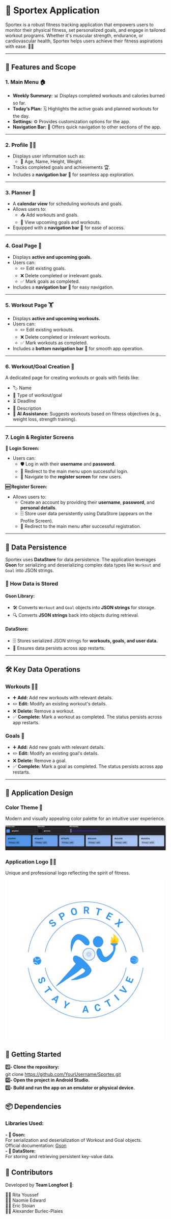 # 📱 **Sportex Application**

Sportex is a robust fitness tracking application that empowers users to monitor their physical fitness, set personalized goals, and engage in tailored workout programs. Whether it's muscular strength, endurance, or cardiovascular health, Sportex helps users achieve their fitness aspirations with ease. 💪✨

---

## 🌟 **Features and Scope**

### **1. Main Menu** 🏠
- **Weekly Summary:** 📊 Displays completed workouts and calories burned so far.
- **Today’s Plan:** 🗓️ Highlights the active goals and planned workouts for the day.
- **Settings:** ⚙️ Provides customization options for the app.
- **Navigation Bar:** 🚀 Offers quick navigation to other sections of the app.

---

### **2. Profile** 🧑‍💻
- Displays user information such as:
  - 👤 Age, Name, Height, Weight.
- Tracks completed goals and achievements 🏆.
- Includes a **navigation bar** 🚀 for seamless app exploration.

---

### **3. Planner** 📅
- A **calendar view** for scheduling workouts and goals.
- Allows users to:
  - 📥 Add workouts and goals.
  - 🔎 View upcoming goals and workouts.
- Equipped with a **navigation bar** 🚀 for ease of access.

---

### **4. Goal Page** 🎯
- Displays **active and upcoming goals.**
- Users can:
  - ✏️ Edit existing goals.
  - ❌ Delete completed or irrelevant goals.
  - ✅ Mark goals as completed.
- Includes a **navigation bar** 🚀 for easy navigation.

---

### **5. Workout Page** 🏋️
- Displays **active and upcoming workouts.**
- Users can:
  - ✏️ Edit existing workouts.
  - ❌ Delete completed or irrelevant workouts.
  - ✅ Mark workouts as completed.
- Includes a **bottom navigation bar** 🚀 for smooth app operation.

---

### **6. Workout/Goal Creation** 📝
A dedicated page for creating workouts or goals with fields like:
- 🏷️ Name
- 🧭 Type of workout/goal
- ⏳ Deadline
- 📖 Description
- 🤖 **AI Assistance:** Suggests workouts based on fitness objectives (e.g., weight loss, strength training).

---

### **7. Login & Register Screens**

**🔑 Login Screen:**
- Users can:
  - 🛡️ Log in with their **username** and **password.**
  - 🔀 Redirect to the main menu upon successful login.
  - 🚪 Navigate to the **register screen** for new users.

**🆕 Register Screen:**
- Allows users to:
  - Create an account by providing their **username**, **password**, and **personal details**.
  - 🗄️ Store user data persistently using DataStore (appears on the Profile Screen).
  - 🔀 Redirect to the main menu after successful registration.

---

## 💾 **Data Persistence**

Sportex uses **DataStore** for data persistence. The application leverages **Gson** for serializing and deserializing complex data types like `Workout` and `Goal` into JSON strings.

### 🔄 **How Data is Stored**
#### **Gson Library:**
- 🛠️ Converts `Workout` and `Goal` objects into **JSON strings** for storage.
- 🔍 Converts **JSON strings** back into objects during retrieval.

#### **DataStore:**
- 🗄️ Stores serialized JSON strings for **workouts, goals, and user data.**
- 📌 Ensures data persists across app restarts.

---

## 🛠️ **Key Data Operations**

### **Workouts** 🏋️‍♀️
- ➕ **Add:** Add new workouts with relevant details.
- ✏️ **Edit:** Modify an existing workout's details.
- ❌ **Delete:** Remove a workout.
- ✅ **Complete:** Mark a workout as completed. The status persists across app restarts.

### **Goals** 🎯
- ➕ **Add:** Add new goals with relevant details.
- ✏️ **Edit:** Modify an existing goal's details.
- ❌ **Delete:** Remove a goal.
- ✅ **Complete:** Mark a goal as completed. The status persists across app restarts.

---

## 🎨 **Application Design**

### **Color Theme** 🎨
Modern and visually appealing color palette for an intuitive user experience.

 ![Light Blue](./palette.png) 

### **Application Logo** 🏋️‍♂️
Unique and professional logo reflecting the spirit of fitness.

![Sportex Logo](./Sportex-removebg-preview.png)

## 🚀 Getting Started

**1️⃣- Clone the repository:** <br>
 git clone https://github.com/YourUsername/Sportex.git <br>
**2️⃣- Open the project in Android Studio.** <br>
**3️⃣- Build and run the app on an emulator or physical device.**

## 📦 Dependencies

### Libraries Used:
 **- 📜 Gson:**  <br>
For serialization and deserialization of Workout and Goal objects.  <br>
Official documentation: [Gson](https://medium.com/@hissain.khan/parsing-with-google-gson-library-in-android-kotlin-7920e26f5520)   <br>
**- 💾 DataStore:**  <br>
For storing and retrieving persistent key-value data. <br>


## 🤝 Contributors

Developed by **Team Longfoot** 🚀: <br>

👩‍💻 Rita Youssef  <br>
👩‍💻 Naomie Edward  <br>
👨‍💻 Eric Stoian  <br>
👨‍💻 Alexander Burlec-Plaies  <br>
